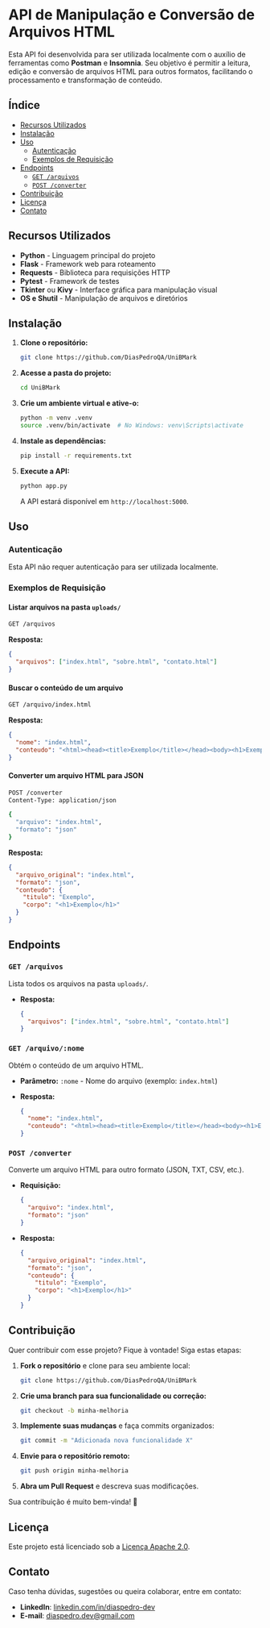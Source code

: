 # API de Manipulação e Conversão de Arquivos HTML

Esta API foi desenvolvida para ser utilizada localmente com o auxílio de ferramentas como **Postman** e **Insomnia**. Seu objetivo é permitir a leitura, edição e conversão de arquivos HTML para outros formatos, facilitando o processamento e transformação de conteúdo.

## Índice

- [Recursos Utilizados](#recursos-utilizados)
- [Instalação](#instalação)
- [Uso](#uso)
  - [Autenticação](#autenticação)
  - [Exemplos de Requisição](#exemplos-de-requisição)
- [Endpoints](#endpoints)
  - [`GET /arquivos`](#get-arquivos)
  - [`POST /converter`](#post-converter)
- [Contribuição](#contribuição)
- [Licença](#licença)
- [Contato](#contato)

## Recursos Utilizados

- **Python** - Linguagem principal do projeto
- **Flask** - Framework web para roteamento
- **Requests** - Biblioteca para requisições HTTP
- **Pytest** - Framework de testes
- **Tkinter** ou **Kivy** - Interface gráfica para manipulação visual
- **OS e Shutil** - Manipulação de arquivos e diretórios

## Instalação

1. **Clone o repositório:**

   ```bash
   git clone https://github.com/DiasPedroQA/UniBMark
   ```

2. **Acesse a pasta do projeto:**

   ```bash
   cd UniBMark
   ```

3. **Crie um ambiente virtual e ative-o:**

   ```bash
   python -m venv .venv
   source .venv/bin/activate  # No Windows: venv\Scripts\activate
   ```

4. **Instale as dependências:**

   ```bash
   pip install -r requirements.txt
   ```

5. **Execute a API:**

   ```bash
   python app.py
   ```

   A API estará disponível em `http://localhost:5000`.

## Uso

### Autenticação

Esta API não requer autenticação para ser utilizada localmente.

### Exemplos de Requisição

#### Listar arquivos na pasta `uploads/`

```bash
GET /arquivos
```

**Resposta:**

```json
{
  "arquivos": ["index.html", "sobre.html", "contato.html"]
}
```

#### Buscar o conteúdo de um arquivo

```bash
GET /arquivo/index.html
```

**Resposta:**

```json
{
  "nome": "index.html",
  "conteudo": "<html><head><title>Exemplo</title></head><body><h1>Exemplo</h1></body></html>"
}
```

#### Converter um arquivo HTML para JSON

```bash
POST /converter
Content-Type: application/json

{
  "arquivo": "index.html",
  "formato": "json"
}
```

**Resposta:**

```json
{
  "arquivo_original": "index.html",
  "formato": "json",
  "conteudo": {
    "titulo": "Exemplo",
    "corpo": "<h1>Exemplo</h1>"
  }
}
```

## Endpoints

### `GET /arquivos`

Lista todos os arquivos na pasta `uploads/`.

- **Resposta:**

  ```json
  {
    "arquivos": ["index.html", "sobre.html", "contato.html"]
  }
  ```

### `GET /arquivo/:nome`

Obtém o conteúdo de um arquivo HTML.

- **Parâmetro:** `:nome` - Nome do arquivo (exemplo: `index.html`)
- **Resposta:**

  ```json
  {
    "nome": "index.html",
    "conteudo": "<html><head><title>Exemplo</title></head><body><h1>Exemplo</h1></body></html>"
  }
  ```

### `POST /converter`

Converte um arquivo HTML para outro formato (JSON, TXT, CSV, etc.).

- **Requisição:**

  ```json
  {
    "arquivo": "index.html",
    "formato": "json"
  }
  ```

- **Resposta:**

  ```json
  {
    "arquivo_original": "index.html",
    "formato": "json",
    "conteudo": {
      "titulo": "Exemplo",
      "corpo": "<h1>Exemplo</h1>"
    }
  }
  ```

## Contribuição

Quer contribuir com esse projeto? Fique à vontade! Siga estas etapas:

1. **Fork o repositório** e clone para seu ambiente local:

   ```bash
   git clone https://github.com/DiasPedroQA/UniBMark
   ```

2. **Crie uma branch para sua funcionalidade ou correção:**

   ```bash
   git checkout -b minha-melhoria
   ```

3. **Implemente suas mudanças** e faça commits organizados:

   ```bash
   git commit -m "Adicionada nova funcionalidade X"
   ```

4. **Envie para o repositório remoto:**

   ```bash
   git push origin minha-melhoria
   ```

5. **Abra um Pull Request** e descreva suas modificações.

Sua contribuição é muito bem-vinda! 🚀

## Licença

Este projeto está licenciado sob a [Licença Apache 2.0](https://www.apache.org/licenses/LICENSE-2.0).

## Contato

Caso tenha dúvidas, sugestões ou queira colaborar, entre em contato:

- **LinkedIn**: [linkedin.com/in/diaspedro-dev](https://www.linkedin.com/in/diaspedro-dev/)
- **E-mail**: [diaspedro.dev@gmail.com](mailto:diaspedro.dev@gmail.com)
